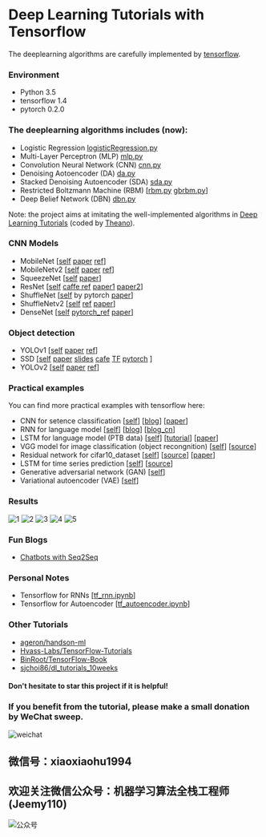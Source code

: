 # Deep Learning Tutorials with Tensorflow
The deeplearning algorithms are carefully implemented by [tensorflow](https://www.tensorflow.org/).  
### Environment
- Python 3.5
- tensorflow 1.4
- pytorch 0.2.0

### The deeplearning algorithms includes (now):
- Logistic Regression  [logisticRegression.py](https://github.com/xiaohu2015/DeepLearning_tutorials/blob/master/models/logisticRegression.py)
- Multi-Layer Perceptron (MLP) [mlp.py](https://github.com/xiaohu2015/DeepLearning_tutorials/blob/master/models/mlp.py)
- Convolution Neural Network (CNN) [cnn.py](https://github.com/xiaohu2015/DeepLearning_tutorials/blob/master/models/cnn.py)
- Denoising Aotoencoder (DA) [da.py](https://github.com/xiaohu2015/DeepLearning_tutorials/blob/master/models/da.py)
- Stacked Denoising Autoencoder (SDA) [sda.py](https://github.com/xiaohu2015/DeepLearning_tutorials/blob/master/models/sda.py)
- Restricted Boltzmann Machine (RBM) [[rbm.py](https://github.com/xiaohu2015/DeepLearning_tutorials/blob/master/models/rbm.py)    [gbrbm.py](https://github.com/xiaohu2015/DeepLearning_tutorials/blob/master/models/gbrbm.py)]
- Deep Belief Network (DBN) [dbn.py](https://github.com/xiaohu2015/DeepLearning_tutorials/blob/master/models/dbn.py)

Note: the project aims at imitating the well-implemented algorithms in [Deep Learning Tutorials](http://www.deeplearning.net/tutorial/) (coded by [Theano](http://deeplearning.net/software/theano/index.html)).

### CNN Models
- MobileNet [[self](https://github.com/xiaohu2015/DeepLearning_tutorials/blob/master/CNNs/MobileNet.py) [paper](https://arxiv.org/abs/1704.04861) [ref](https://github.com/Zehaos/MobileNet/blob/master/nets/mobilenet.py)]
- MobileNetv2 [[self](https://github.com/xiaohu2015/DeepLearning_tutorials/blob/master/CNNs/mobilenet_v2.py) [paper](https://arxiv.org/pdf/1801.04381.pdf) [ref](https://github.com/tensorflow/models/tree/master/research/slim/nets/mobilenet)]
- SqueezeNet [[self](https://github.com/xiaohu2015/DeepLearning_tutorials/blob/master/CNNs/SqueezeNet.py) [paper](https://arxiv.org/abs/1602.07360)]
- ResNet [[self](https://github.com/xiaohu2015/DeepLearning_tutorials/blob/master/CNNs/ResNet50.py) [caffe ref](https://github.com/KaimingHe/deep-residual-networks) [paper1](https://arxiv.org/abs/1512.03385) [paper2](https://arxiv.org/abs/1603.05027)]
- ShuffleNet [[self](https://github.com/xiaohu2015/DeepLearning_tutorials/blob/master/CNNs/ShuffleNet.py) by pytorch [paper](http://cn.arxiv.org/pdf/1707.01083v2)]
- ShuffleNetv2 [[self](https://github.com/xiaohu2015/DeepLearning_tutorials/blob/master/CNNs/shufflenet_v2.py) [ref](https://github.com/tensorpack/tensorpack/blob/master/examples/ImageNetModels/shufflenet.py) [paper](https://arxiv.org/abs/1807.11164)] 
- DenseNet [[self](https://github.com/xiaohu2015/DeepLearning_tutorials/blob/master/CNNs/densenet.py) [pytorch_ref](https://github.com/pytorch/vision/blob/master/torchvision/models/densenet.py) [paper](https://arxiv.org/abs/1608.06993)]

### Object detection
- YOLOv1 [[self](https://github.com/xiaohu2015/DeepLearning_tutorials/blob/master/ObjectDetections/yolo/yolo_tf.py) [paper](https://arxiv.org/abs/1506.02640) [ref](https://github.com/gliese581gg/YOLO_tensorflow)]
- SSD [[self](https://github.com/xiaohu2015/DeepLearning_tutorials/blob/master/ObjectDetections/SSD/SSD_demo.py) [paper](https://arxiv.org/pdf/1611.10012.pdf) [slides](http://www.cs.unc.edu/~wliu/papers/ssd_eccv2016_slide.pdf) [cafe](https://github.com/weiliu89/caffe/tree/ssd) [TF](https://arxiv.org/abs/1512.02325) [pytorch](https://github.com/amdegroot/ssd.pytorch) ]
- YOLOv2 [[self](https://github.com/xiaohu2015/DeepLearning_tutorials/tree/master/ObjectDetections/yolo2) [paper](https://arxiv.org/abs/1612.08242) [ref](https://github.com/yhcc/yolo2)]

### Practical examples
You can find more practical examples with tensorflow here:
- CNN for setence classification [[self](https://github.com/xiaohu2015/DeepLearning_tutorials/tree/master/examples/cnn_setence_classification)] [[blog](http://www.wildml.com/2015/12/implementing-a-cnn-for-text-classification-in-tensorflow/)] [[paper](https://arxiv.org/pdf/1408.5882v2.pdf)]
- RNN for language model [[self](https://github.com/xiaohu2015/DeepLearning_tutorials/tree/master/examples/rnn_language_model)] [[blog](http://www.wildml.com/2015/09/recurrent-neural-networks-tutorial-part-2-implementing-a-language-model-rnn-with-python-numpy-and-theano/)] [[blog_cn](http://blog.csdn.net/xiaohu2022/article/details/54578013)]
- LSTM for language model (PTB data) [[self](https://github.com/xiaohu2015/DeepLearning_tutorials/tree/master/examples/lstm_model_ptb)] [[tutorial](https://www.tensorflow.org/versions/r0.12/tutorials/recurrent/index.html#recurrent-neural-networks)] [[paper](https://arxiv.org/pdf/1409.2329.pdf)]
- VGG model for image classification (object recongnition) [[self](https://github.com/xiaohu2015/DeepLearning_tutorials/tree/master/examples/VGG)] [[source](https://github.com/machrisaa/tensorflow-vgg)]
- Residual network for cifar10_dataset [[self](https://github.com/xiaohu2015/DeepLearning_tutorials/tree/master/examples/Resnet)] [[source](https://github.com/wenxinxu/resnet-in-tensorflow)] [[paper](https://arxiv.org/pdf/1603.05027v3.pdf)]
- LSTM for time series prediction [[self](https://github.com/xiaohu2015/DeepLearning_tutorials/blob/master/examples/lstm_time_series_regression)] [[source](https://github.com/MorvanZhou/tutorials/blob/master/tensorflowTUT/tf20_RNN2.2/full_code.py)]
- Generative adversarial network (GAN) [[self](https://github.com/xiaohu2015/DeepLearning_tutorials/blob/master/examples/gan)]
- Variational autoencoder (VAE) [[self](https://github.com/xiaohu2015/DeepLearning_tutorials/tree/master/examples/VAE)]

### Results
![1](https://github.com/xiaohu2015/DeepLearning_tutorials/blob/master/results/filters_corruption_30.png)
![2](https://github.com/xiaohu2015/DeepLearning_tutorials/blob/master/results/new_filters_at_epoch_14.png)
![3](https://github.com/xiaohu2015/DeepLearning_tutorials/blob/master/results/new_original_and_10samples.png)
![4](https://github.com/xiaohu2015/DeepLearning_tutorials/blob/master/results/DBN_results.png)
![5](https://github.com/xiaohu2015/DeepLearning_tutorials/blob/master/examples/lstm_time_series_regression/lstm_regression_results.png)

### Fun Blogs
- [Chatbots with Seq2Seq](http://suriyadeepan.github.io/2016-06-28-easy-seq2seq/)

### Personal Notes
- Tensorflow for RNNs [[tf_rnn.ipynb](https://github.com/xiaohu2015/DeepLearning_tutorials/blob/master/notes/tf_rnn.ipynb)]
- Tensorflow for Autoencoder [[tf_autoencoder.ipynb](https://github.com/xiaohu2015/DeepLearning_tutorials/blob/master/notes/tf_autoencoder.ipynb)]

### Other Tutorials
- [ageron/handson-ml
](https://github.com/ageron/handson-ml/)
- [Hvass-Labs/TensorFlow-Tutorials
](https://github.com/Hvass-Labs/TensorFlow-Tutorials)
- [BinRoot/TensorFlow-Book
](https://github.com/BinRoot/TensorFlow-Book)
- [sjchoi86/dl_tutorials_10weeks
](https://github.com/sjchoi86/dl_tutorials_10weeks)

#### Don't hesitate to star this project if it is helpful!
### If you benefit from the tutorial, please make a small donation by WeChat sweep.
![weichat](https://github.com/xiaohu2015/DeepLearning_tutorials/blob/master/results/weichat.jpg)
## 微信号：xiaoxiaohu1994
## 欢迎关注微信公众号：机器学习算法全栈工程师(Jeemy110)
![公众号](https://github.com/xiaohu2015/DeepLearning_tutorials/blob/master/results/654362565405877642.jpg)
